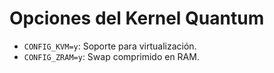 # Opciones del Kernel Quantum 
- `CONFIG_KVM=y`: Soporte para virtualización. 
- `CONFIG_ZRAM=y`: Swap comprimido en RAM.